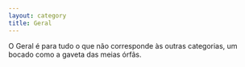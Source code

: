 ```yaml
---
layout: category
title: Geral
---
```


O Geral é para tudo o que não corresponde às outras categorias, um bocado como a gaveta das meias órfãs.
